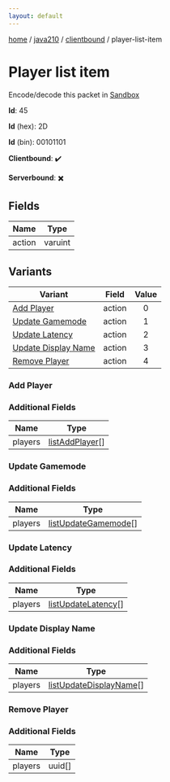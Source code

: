 ```yaml
---
layout: default
---
```


[home](/)  /  [java210](/protocol/java210)  /  [clientbound](/protocol/java210/clientbound)  /  player-list-item

# Player list item

Encode/decode this packet in [Sandbox](../../../sandbox/java210#Clientbound.PlayerListItem)

**Id**: 45

**Id** (hex): 2D

**Id** (bin): 00101101

**Clientbound**: ✔️

**Serverbound**: ✖️

## Fields

Name | Type
---|---
action | varuint

## Variants

Variant | Field | Value
---|---|:---:
[Add Player](#add_player) | action | 0
[Update Gamemode](#update_gamemode) | action | 1
[Update Latency](#update_latency) | action | 2
[Update Display Name](#update_display_name) | action | 3
[Remove Player](#remove_player) | action | 4

### Add Player

### Additional Fields

Name | Type
---|---
players | [listAddPlayer](/protocol/java210/types/list-add-player)[]

### Update Gamemode

### Additional Fields

Name | Type
---|---
players | [listUpdateGamemode](/protocol/java210/types/list-update-gamemode)[]

### Update Latency

### Additional Fields

Name | Type
---|---
players | [listUpdateLatency](/protocol/java210/types/list-update-latency)[]

### Update Display Name

### Additional Fields

Name | Type
---|---
players | [listUpdateDisplayName](/protocol/java210/types/list-update-display-name)[]

### Remove Player

### Additional Fields

Name | Type
---|---
players | uuid[]
